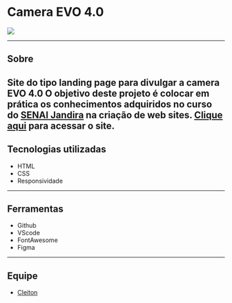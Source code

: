 # Camera EVO 4.0

![](./img/screenshot.png)

---
## Sobre
Site do tipo landing page para divulgar a camera EVO 4.0
O objetivo deste projeto é colocar em prática os conhecimentos adquiridos no curso do [SENAI Jandira](https://jandira.sp.senai.br/) na criação de web sites.
[Clique aqui](https://cotilen.github.io/desktop-camera/) para acessar o site.
---
## Tecnologias utilizadas 

- HTML
- CSS
- Responsividade

---
## Ferramentas 

- Github
- VScode
- FontAwesome
- Figma
---
## Equipe

- [Cleiton](https://github.com/cotilen)

